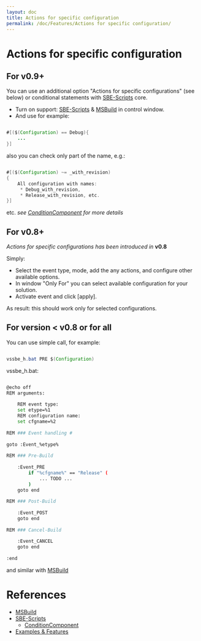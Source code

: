 ```yaml
---
layout: doc
title: Actions for specific configuration 
permalink: /doc/Features/Actions for specific configuration/
---
```

# Actions for specific configuration 

## For v0.9+ 

You can use an additional option "Actions for specific configurations" (see below) or conditional statements with [SBE-Scripts](../../Scripts/SBE-Scripts/) core.

* Turn on support: [SBE-Scripts](../../Scripts/SBE-Scripts/) & [MSBuild](../../Scripts/MSBuild/) in control window. 
* And use for example: 

```java 

#[($(Configuration) == Debug){ 
    ... 
}]
```
also you can check only part of the name, e.g.:

```java 

#[($(Configuration) ~= _with_revision) 
{ 
    All configuration with names:  
     * Debug_with_revision,  
     * Release_with_revision, etc. 
}]
```
etc. *see [ConditionComponent](../../Scripts/SBE-Scripts/Components/ConditionComponent/) for more details*

## For v0.8+ 

*Actions for specific configurations has been introduced in* **v0.8**

Simply:

* Select the event type, mode, add the any actions, and configure other available options.
* In window "Only For" you can select available configuration for your solution.
* Activate event and click [apply]. 

As result: this should work only for selected configurations.

## For version < v0.8 or for all

You can use simple call, for example:

```java 

vssbe_h.bat PRE $(Configuration)
```

vssbe_h.bat:

```bash 

@echo off 
REM arguments: 
 
    REM event type: 
    set etype=%1 
    REM configuration name: 
    set cfgname=%2 
 
REM ### Event handling # 
 
goto :Event_%etype% 
 
REM ### Pre-Build 
 
    :Event_PRE 
        if "%cfgname%" == "Release" ( 
            ... TODO ... 
        ) 
    goto end 
 
REM ### Post-Build 
 
    :Event_POST 
    goto end 
 
REM ### Cancel-Build 
 
    :Event_CANCEL 
    goto end 
 
:end
```

and similar with [MSBuild](../../Scripts/MSBuild/)

# References

* [MSBuild](../../Scripts/MSBuild/)
* [SBE-Scripts](../../Scripts/SBE-Scripts/)
    * [ConditionComponent](../../Scripts/SBE-Scripts/Components/ConditionComponent/)
* [Examples & Features](../../Examples/)